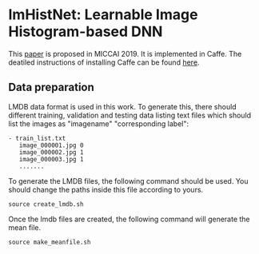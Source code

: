 # ImHistNet: Learnable Image Histogram-based DNN

This [paper](http://ece.ubc.ca/~bisicl/papers/mahmiccai19.pdf) is proposed in MICCAI 2019. It is implemented in Caffe. The deatiled instructions of installing Caffe can be found [here](http://caffe.berkeleyvision.org/installation.html). 

## Data preparation
LMDB data format is used in this work. To generate this, there should different training, validation and testing data listing text files which should list the images as "imagename" "corresponding label":
```
- train_list.txt
   image_000001.jpg 0
   image_000002.jpg 1
   image_000003.jpg 1
   .......
```
To generate the LMDB files, the following command should be used. You should change the paths inside this file according to yours.

```
source create_lmdb.sh
```

Once the lmdb files are created, the following command will generate the mean file. 
```
source make_meanfile.sh
```
